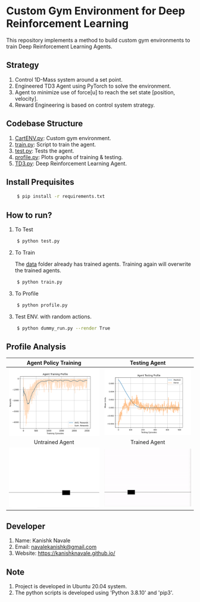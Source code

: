 # Custom Gym Environment for Deep Reinforcement Learning

This repository implements a method to build custom gym environments to train Deep Reinforcement Learning Agents.

## Strategy

1. Control 1D-Mass system around a set point.
2. Engineered TD3 Agent using PyTorch to solve the environment.
3. Agent to minimize use of force[u] to reach the set state [position, velocity].
4. Reward Engineering is based on control system strategy.

## Codebase Structure

1. [CartENV.py](CartENV.py): Custom gym environment.
2. [train.py](train.py): Script to train the agent.
3. [test.py](test.py): Tests the agent.
4. [profile.py](profile.py): Plots graphs of training & testing.
5. [TD3.py](TD3.py): Deep Reinforcement Learning Agent.

## Install Prequisites

```bash
    $ pip install -r requirements.txt
```

## How to run?

1. To Test

```bash
    $ python test.py
```

2. To Train

    The [data](data) folder already has trained agents. Training again will overwrite the trained agents.

```bash
    $ python train.py
```

3. To Profile

```bash
    $ python profile.py
```

3. Test ENV. with random actions.

```bash
    $ python dummy_run.py --render True
```

## Profile Analysis

|Agent Policy Training|Testing Agent|
|:--:|:--:|
|<img src='data/Agent Training Profile.png'>|<img src='data/Agent Testing Profile.png'>|
|Untrained Agent|Trained Agent|
|<img src='data/untrained.gif' width="600">|<img src='data/trained.gif' width="600">|

## Developer

1. Name: Kanishk Navale
2. Email: navalekanishk@gmail.com
3. Website: https://kanishknavale.github.io/

## Note

1. Project is developed in Ubuntu 20.04 system.
2. The python scripts is developed using 'Python 3.8.10' and 'pip3'.
